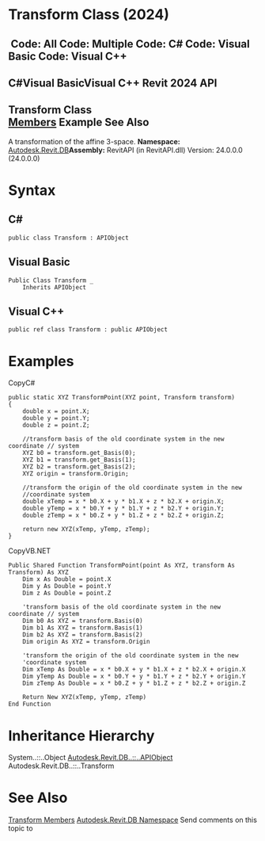 # Transform Class (2024)

﻿
 Code: All Code: Multiple Code: C# Code: Visual Basic Code: Visual C++   
---  
C#Visual BasicVisual C++
Revit 2024 API  
---  
Transform Class  
[Members](4b4da773-425c-bfbc-228e-d0a658c68ab2.md "Transform Members") Example See Also  
---  
A transformation of the affine 3-space.
**Namespace:** [Autodesk.Revit.DB](87546ba7-461b-c646-cbb1-2cb8f5bff8b2.md "Autodesk.Revit.DB Namespace")**Assembly:** RevitAPI (in RevitAPI.dll) Version: 24.0.0.0 (24.0.0.0)
# Syntax
C#  
---  
```text
public class Transform : APIObject
```
  
Visual Basic  
---  
```text
Public Class Transform _
	Inherits APIObject
```
  
Visual C++  
---  
```text
public ref class Transform : public APIObject
```
  
# Examples
CopyC#
```text
public static XYZ TransformPoint(XYZ point, Transform transform)
{
    double x = point.X;
    double y = point.Y;
    double z = point.Z;

    //transform basis of the old coordinate system in the new coordinate // system
    XYZ b0 = transform.get_Basis(0);
    XYZ b1 = transform.get_Basis(1);
    XYZ b2 = transform.get_Basis(2);
    XYZ origin = transform.Origin;

    //transform the origin of the old coordinate system in the new 
    //coordinate system
    double xTemp = x * b0.X + y * b1.X + z * b2.X + origin.X;
    double yTemp = x * b0.Y + y * b1.Y + z * b2.Y + origin.Y;
    double zTemp = x * b0.Z + y * b1.Z + z * b2.Z + origin.Z;

    return new XYZ(xTemp, yTemp, zTemp);
}
```

CopyVB.NET
```text
Public Shared Function TransformPoint(point As XYZ, transform As Transform) As XYZ
    Dim x As Double = point.X
    Dim y As Double = point.Y
    Dim z As Double = point.Z

    'transform basis of the old coordinate system in the new coordinate // system
    Dim b0 As XYZ = transform.Basis(0)
    Dim b1 As XYZ = transform.Basis(1)
    Dim b2 As XYZ = transform.Basis(2)
    Dim origin As XYZ = transform.Origin

    'transform the origin of the old coordinate system in the new 
    'coordinate system
    Dim xTemp As Double = x * b0.X + y * b1.X + z * b2.X + origin.X
    Dim yTemp As Double = x * b0.Y + y * b1.Y + z * b2.Y + origin.Y
    Dim zTemp As Double = x * b0.Z + y * b1.Z + z * b2.Z + origin.Z

    Return New XYZ(xTemp, yTemp, zTemp)
End Function
```

# Inheritance Hierarchy
System..::..Object [Autodesk.Revit.DB..::..APIObject](beb86ef5-39ad-3f0d-0cd9-0c929387a2bb.md "APIObject Class") Autodesk.Revit.DB..::..Transform
# See Also
[Transform Members](4b4da773-425c-bfbc-228e-d0a658c68ab2.md "Transform Members")
[Autodesk.Revit.DB Namespace](87546ba7-461b-c646-cbb1-2cb8f5bff8b2.md "Autodesk.Revit.DB Namespace")
Send comments on this topic to 